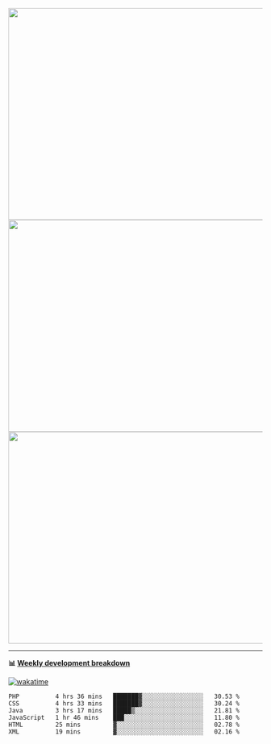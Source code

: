 <p float="left" align="middle"><img src="https://user-images.githubusercontent.com/56089155/195064669-12bd89bb-53c9-44b1-9fd8-993f93f585e1.png" width="600px" height="420px">
<img src="https://user-images.githubusercontent.com/56089155/195064706-c37aa3c8-f669-46c9-abba-1eadcbb910c5.png" width="600px" height="420px">
<img src="https://user-images.githubusercontent.com/56089155/195064753-0de674c7-4fc7-4831-a8a5-402e19cc77be.png" width="600px" height="420px"></p>

<hr />

**📊 [Weekly development breakdown](https://wakatime.com/@Ari24)**

[![wakatime](https://wakatime.com/badge/user/ca34c016-707f-4382-84cf-1823913a1423.svg)](https://wakatime.com/@ca34c016-707f-4382-84cf-1823913a1423)

<!--START_SECTION:waka-->

```text
PHP          4 hrs 36 mins   ███████▓░░░░░░░░░░░░░░░░░   30.53 %
CSS          4 hrs 33 mins   ███████▓░░░░░░░░░░░░░░░░░   30.24 %
Java         3 hrs 17 mins   █████▒░░░░░░░░░░░░░░░░░░░   21.81 %
JavaScript   1 hr 46 mins    ███░░░░░░░░░░░░░░░░░░░░░░   11.80 %
HTML         25 mins         ▓░░░░░░░░░░░░░░░░░░░░░░░░   02.78 %
XML          19 mins         ▓░░░░░░░░░░░░░░░░░░░░░░░░   02.16 %
```

<!--END_SECTION:waka-->
